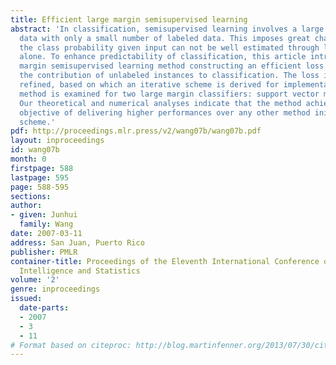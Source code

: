 ```yaml
---
title: Efficient large margin semisupervised learning
abstract: 'In classification, semisupervised learning involves a large amount of unlabeled
  data with only a small number of labeled data. This imposes great challenge in that
  the class probability given input can not be well estimated through labeled data
  alone. To enhance predictability of classification, this article introduces a large
  margin semisupervised learning method constructing an efficient loss to measure
  the contribution of unlabeled instances to classification. The loss is iteratively
  refined, based on which an iterative scheme is derived for implementation. The proposed
  method is examined for two large margin classifiers: support vector machines and  ψ-learning.
  Our theoretical and numerical analyses indicate that the method achieves the desired
  objective of delivering higher performances over any other method initializing the
  scheme.'
pdf: http://proceedings.mlr.press/v2/wang07b/wang07b.pdf
layout: inproceedings
id: wang07b
month: 0
firstpage: 588
lastpage: 595
page: 588-595
sections: 
author:
- given: Junhui
  family: Wang
date: 2007-03-11
address: San Juan, Puerto Rico
publisher: PMLR
container-title: Proceedings of the Eleventh International Conference on Artificial
  Intelligence and Statistics
volume: '2'
genre: inproceedings
issued:
  date-parts:
  - 2007
  - 3
  - 11
# Format based on citeproc: http://blog.martinfenner.org/2013/07/30/citeproc-yaml-for-bibliographies/
---
```

